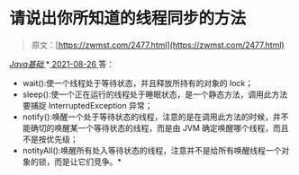 <!--yml
category: 未分类
date: 0001-01-01 00:00:00
--->

# 请说出你所知道的线程同步的方法

> 原文：[https://zwmst.com/2477.html](https://zwmst.com/2477.html)

   [ *Java基础* ](https://zwmst.com/java%e5%9f%ba%e7%a1%80)*[ <time datetime="2021-08-26T10:49:31+08:00"> 2021-08-26 </time> ](https://zwmst.com/2477.html)  答：

*   wait():使一个线程处于等待状态，并且释放所持有的对象的 lock；
*   sleep():使一个正在运行的线程处于睡眠状态，是一个静态方法，调用此方法要捕捉 InterruptedException 异常；
*   notify():唤醒一个处于等待状态的线程，注意的是在调用此方法的时候，并不能确切的唤醒某一个等待状态的线程，而是由 JVM 确定唤醒哪个线程，而且不是按优先级；
*   notityAll():唤醒所有处入等待状态的线程，注意并不是给所有唤醒线程一个对象的锁，而是让它们竞争。*